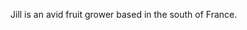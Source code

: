 ﻿---short_name: jillname: Jill Smithposition: Chief Editor---Jill is an avid fruit grower based in the south of France.